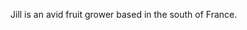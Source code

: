 ﻿---short_name: jillname: Jill Smithposition: Chief Editor---Jill is an avid fruit grower based in the south of France.